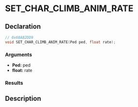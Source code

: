 # SET_CHAR_CLIMB_ANIM_RATE

## Declaration
```cpp
// 0x68AB2DD9
void SET_CHAR_CLIMB_ANIM_RATE(Ped ped, float rate);
```

### Arguments
- **Ped:** ped
- **float:** rate

### Results

## Description
